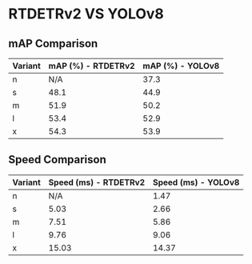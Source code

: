 ---
---

# RTDETRv2 VS YOLOv8

## mAP Comparison

| Variant | mAP (%) - RTDETRv2 | mAP (%) - YOLOv8 |
| ------- | ------------------ | ---------------- |
| n       | N/A                | 37.3             |
| s       | 48.1               | 44.9             |
| m       | 51.9               | 50.2             |
| l       | 53.4               | 52.9             |
| x       | 54.3               | 53.9             |

## Speed Comparison

| Variant | Speed (ms) - RTDETRv2 | Speed (ms) - YOLOv8 |
| ------- | --------------------- | ------------------- |
| n       | N/A                   | 1.47                |
| s       | 5.03                  | 2.66                |
| m       | 7.51                  | 5.86                |
| l       | 9.76                  | 9.06                |
| x       | 15.03                 | 14.37               |
